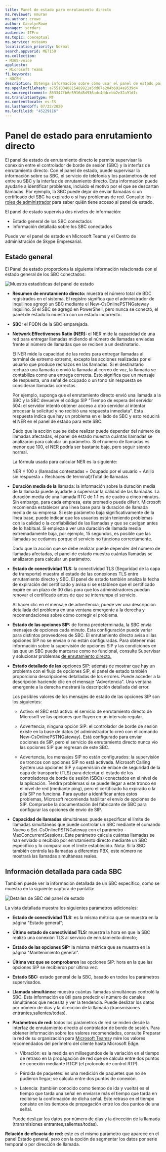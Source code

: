 ```yaml
---
title: Panel de estado para enrutamiento directo
ms.reviewer: nmurav
ms.author: crowe
author: CarolynRowe
manager: serdars
audience: ITPro
ms.topic: conceptual
ms.service: msteams
localization_priority: Normal
search.appverid: MET150
ms.collection:
- M365-voice
appliesto:
- Microsoft Teams
f1.keywords:
- NOCSH
description: Obtenga información sobre cómo usar el panel de estado para supervisar la conexión entre el controlador de borde de sesión y el enrutamiento directo.
ms.openlocfilehash: a75510340815489921a5dd67a204b6914a9539d4
ms.sourcegitcommit: 863347fb6e5916d8d936adc4ddcebb2e32a91d1c
ms.translationtype: MT
ms.contentlocale: es-ES
ms.lasthandoff: 07/22/2020
ms.locfileid: "45229116"
---
```

# <a name="health-dashboard-for-direct-routing"></a>Panel de estado para enrutamiento directo

El panel de estado de enrutamiento directo le permite supervisar la conexión entre el controlador de borde de sesión (SBC) y la interfaz de enrutamiento directo.  Con el panel de estado, puede supervisar la información sobre su SBC, el servicio de telefonía y los parámetros de red entre su SBC y la interfaz de enrutamiento directo. Esta información puede ayudarle a identificar problemas, incluido el motivo por el que se descartan llamadas. Por ejemplo, la SBC puede dejar de enviar llamadas si un certificado del SBC ha expirado o si hay problemas de red. Consulte los [roles de administrador](using-admin-roles.md) para saber quién tiene acceso al panel de estado.

El panel de estado supervisa dos niveles de información:

- Estado general de los SBC conectados
- Información detallada sobre los SBC conectados

Puede ver el panel de estado en Microsoft Teams y el Centro de administración de Skype Empresarial.

## <a name="overall-health"></a>Estado general

El Panel de estado proporciona la siguiente información relacionada con el estado general de los SBC conectados:

 ![Muestra estadísticas del panel de estado](media/direct-routing-dashboard-stats1.png)

- **Resumen de enrutamiento directo:** muestra el número total de BDC registrados en el sistema. El registro significa que el administrador de inquilinos agregó un SBC mediante el New-CsOnlinePSTNGateway inquilino. Si el SBC se agregó en PowerShell, pero nunca se conectó, el panel de estado lo muestra con un estado incorrecto.

- **SBC:** el FQDN de la SBC emparejada.

- **Network Effectiveness Ratio (NER):** el NER mide la capacidad de una red para entregar llamadas midiendo el número de llamadas enviadas frente al número de llamadas que se reciben a un destinatario.  

   El NER mide la capacidad de las redes para entregar llamadas al terminal de extremo extremo, excepto las acciones realizadas por el usuario que produce rechazos en las llamadas.  Si el destinatario rechazó una llamada o envió la llamada al correo de voz, la llamada se contabiliza como una entrega correcta. Esto significa que un mensaje de respuesta, una señal de ocupado o un tono sin respuesta se consideran llamadas correctas.
  
   Por ejemplo, suponga que el enrutamiento directo envió una llamada a la SBC y la SBC devuelve el código SIP "Tiempo de espera del servidor 504: el servidor intentó obtener acceso a otro servidor al intentar procesar la solicitud y no recibió una respuesta inmediata". Esta respuesta indica que hay un problema en el lado de SBC y esto reducirá el NER en el panel de estado para este SBC.
  
   Dado que la acción que se debe realizar puede depender del número de llamadas afectadas, el panel de estado muestra cuántas llamadas se analizaron para calcular un parámetro. Si el número de llamadas es menor que 100, el NER podría ser bastante bajo, pero seguir siendo normal.

   La fórmula usada para calcular NER es la siguiente:

   NER = 100 x (llamadas contestadas + Ocupado por el usuario + Anillo sin respuesta + Rechaces de terminal)/Total de llamadas

- **Duración media de la** llamada: la información sobre la duración media de la llamada puede ayudarle a supervisar la calidad de las llamadas. La duración media de una llamada RTC de 1:1 es de cuatro a cinco minutos.  Sin embargo, para cada empresa, este promedio puede diferir.  Microsoft recomienda establecer una línea base para la duración de llamada media de su empresa. Si este parámetro baja significativamente de la línea base, puede indicar que los usuarios están teniendo problemas con la calidad o la confiabilidad de las llamadas y que se cuelgan antes de lo habitual. Si empieza a ver una duración de llamada media extremadamente baja, por ejemplo, 15 segundos, es posible que las llamadas se cedamos porque el servicio no funciona correctamente.

   Dado que la acción que se debe realizar puede depender del número de llamadas afectadas, el panel de estado muestra cuántas llamadas se analizaron para calcular un parámetro.

- **Estado de conectividad TLS:** la conectividad TLS (Seguridad de la capa de transporte) muestra el estado de las conexiones TLS entre enrutamiento directo y SBC. El panel de estado también analiza la fecha de expiración del certificado y avisa si se establece que el certificado expire en un plazo de 30 días para que los administradores puedan renovar el certificado antes de que se interrumpa el servicio.

   Al hacer clic en el mensaje de advertencia, puede ver una descripción detallada del problema en una ventana emergente a la derecha y recomendaciones sobre cómo corregir el problema.

- **Estado de las opciones SIP:** de forma predeterminada, la SBC envía mensajes de opciones cada minuto. Esta configuración puede variar para distintos proveedores de SBC. El enrutamiento directo avisa si las opciones SIP no se envían o no están configuradas. Para obtener más información sobre la supervisión de opciones SIP y las condiciones en las que un SBC puede marcarse como no funcional, consulte Supervisar y solucionar problemas [de enrutamiento directo.](direct-routing-monitor-and-troubleshoot.md)

- **Estado detallado de las** opciones SIP: además de mostrar que hay un problema con el flujo de opciones SIP, el panel de estado también proporciona descripciones detalladas de los errores. Puede acceder a la descripción haciendo clic en el mensaje "Advertencia". Una ventana emergente a la derecha mostrará la descripción detallada del error.

   Los posibles valores de los mensajes de estado de las opciones SIP son los siguientes:

    - Activo: el SBC está activo: el servicio de enrutamiento directo de Microsoft ve las opciones que fluyen en un intervalo regular.

    - Advertencia, ninguna opción SIP: el controlador de borde de sesión existe en la base de datos (el administrador lo creó con el comando New-CsOnlinePSTNGateway). Está configurado para enviar opciones de SIP, pero el servicio de enrutamiento directo nunca vio las opciones SIP que regresan de este SBC.

    - Advertencia, los mensajes SIP no están configurados: la supervisión de troncos con opciones SIP no está activada. Microsoft Calling System usa opciones SIP y supervisión de enlace de seguridad de la capa de transporte (TLS) para detectar el estado de los controladores de borde de sesión (SBCs) conectados en el nivel de la aplicación. Tendrá problemas si se puede llegar a este tronco en el nivel de red (mediante ping), pero el certificado ha expirado o la pila SIP no funciona. Para ayudar a identificar antes estos problemas, Microsoft recomienda habilitar el envío de opciones de SIP. Compruebe la documentación del fabricante de SBC para configurar las opciones de envío de SIP.

- **Capacidad de llamadas** simultáneas: puede especificar el límite de llamadas simultáneas que puede controlar un SBC mediante el comando Nuevo o Set-CsOnlinePSTNGateway con el parámetro -MaxConcurrentSessions. Este parámetro calcula cuántas llamadas se han enviado o recibido por enrutamiento directo mediante un SBC específico y lo compara con el límite establecido. Nota: Si la SBC también controla las llamadas a diferentes PBX, este número no mostrará las llamadas simultáneas reales.

## <a name="detailed-information-for-each-sbc"></a>Información detallada para cada SBC

También puede ver la información detallada de un SBC específico, como se muestra en la siguiente captura de pantalla:

![Detalles de SBC del panel de estado](media/direct-routing-dashboard-SBC-detail1.png)

La vista detallada muestra los siguientes parámetros adicionales:

- **Estado de conectividad TLS:** es la misma métrica que se muestra en la página "Estado general";

- **Último estado de conectividad TLS:** muestra la hora en que la SBC realizó una conexión TLS al servicio de enrutamiento directo;

- **Estado de las opciones SIP:** la misma métrica que se muestra en la página "Mantenimiento general".

- **Última vez que se comprobaron** las opciones SIP: hora en la que las opciones SIP se recibieron por última vez.

- **Estado SBC:** estado general de la SBC, basado en todos los parámetros supervisados.

- **Llamada simultánea:** muestra cuántas llamadas simultáneas controló la SBC. Esta información es útil para predecir el número de canales simultáneos que necesita y ver la tendencia. Puede deslizar los datos por número de días y la dirección de la llamada (transmisiones entrantes,salientes/todas).

- **Parámetros de red:** todos los parámetros de red se miden desde la interfaz de enrutamiento directo al controlador de borde de sesión. Para obtener información sobre los valores recomendados, consulte Preparar la red de su organización para [Microsoft Teams](https://docs.microsoft.com/microsoftteams/prepare-network)y mire los valores recomendados del perímetro del cliente hasta Microsoft Edge.

   - Vibración: es la medida en milisegundos de la variación en el tiempo de retraso en la propagación de red que se calcula entre dos puntos de conexión mediante RTCP (el protocolo de control RTP).

   - Pérdida de paquetes: es una medición de paquetes que no se pudieron llegar; se calcula entre dos puntos de conexión.

   - Latencia: (también conocido como tiempo de ida y vuelta) es el tiempo que tarda una señal en enviarse más el tiempo que tarda en recibirse la confirmación de dicha señal. Este retraso en el tiempo consiste en los tiempos de propagación entre los dos puntos de una señal.

   Puede deslizar los datos por número de días y la dirección de la llamada (transmisiones entrantes,salientes/todas).

**Relación de eficacia de red:** este es el mismo parámetro que aparece en el panel Estado general, pero con la opción de segmentar los datos por serie temporal o por dirección de llamada.
